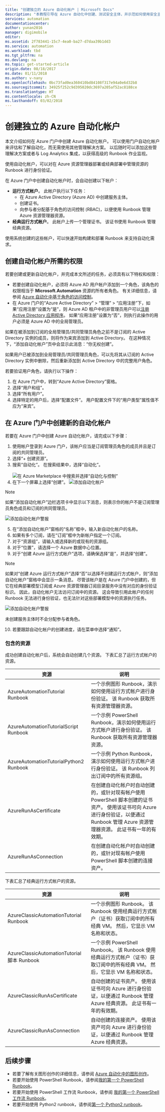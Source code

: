 ```yaml
---
title: "创建独立的 Azure 自动化帐户 | Microsoft Docs"
description: "本教程引导在 Azure 自动化中创建、测试安全主体，并示范如何使用安全主体进行身份验证。"
services: automation
documentationcenter: 
author: yunan2016
manager: digimobile
editor: 
ms.assetid: 2f783441-15c7-4ea0-ba27-d7daa39b1dd3
ms.service: automation
ms.workload: tbd
ms.tgt_pltfrm: na
ms.devlang: na
ms.topic: get-started-article
origin.date: 08/18/2017
ms.date: 01/11/2018
ms.author: v-nany
ms.openlocfilehash: 0bc73fad0ea360410bd84108f317e94a0e6d32b8
ms.sourcegitcommit: 34925f252c9d395020dc3697a205af52ac8188ce
ms.translationtype: HT
ms.contentlocale: zh-CN
ms.lasthandoff: 03/02/2018
---
```

# <a name="create-a-standalone-azure-automation-account"></a>创建独立的 Azure 自动化帐户
本文介绍如何在 Azure 门户中创建 Azure 自动化帐户。 可以使用门户自动化帐户来评估和了解自动化，而无需使用其他管理解决方案。 以后随时可以添加这些管理解决方案或者与 Log Analytics 集成，以获得高级的 Runbook 作业监视。 

使用自动化帐户，可以对在 Azure 资源管理器部署或经典部署中管理资源的 Runbook 进行身份验证。

在 Azure 门户中创建自动化帐户时，会自动创建以下帐户：

* **运行方式帐户**。 此帐户执行以下任务：
  - 在 Azure Active Directory (Azure AD) 中创建服务主体。
  - 创建证书。
  - 向参与者分配基于角色的访问控制 (RBAC)，以便使用 Runbook 管理 Azure 资源管理器资源。
* **经典运行方式帐户**。 此帐户上传一个管理证书。 该证书使用 Runbook 管理经典资源。

使用系统创建的这些帐户，可以快速开始构建和部署 Runbook 来支持自动化需求。  

## <a name="permissions-required-to-create-an-automation-account"></a>创建自动化帐户所需的权限
若要创建或更新自动化帐户，并完成本文所述的任务，必须具有以下特权和权限： 

* 若要创建自动化帐户，必须将 Azure AD 用户帐户添加到一个角色，该角色的权限相当于 **Microsoft.Automation** 资源的所有者角色。 有关详细信息，请参阅 [Azure 自动化中基于角色的访问控制](automation-role-based-access-control.md)。  
* 在 Azure 门户的“Azure Active Directory” > “管理” > “应用注册”下，如果“应用注册”设置为“是”，则 Azure AD 租户中的非管理员用户可以[注册 Active Directory 应用程序](../azure-resource-manager/resource-group-create-service-principal-portal.md#check-azure-subscription-permissions)。 如果“应用注册”设置为“否”，则执行此操作的用户必须是 Azure AD 中的全局管理员。 

如果在被添加到订阅的全局管理员/共同管理员角色之前不是订阅的 Active Directory 实例的成员，则将作为来宾添加到 Active Directory。 在这种情况下，“添加自动化帐户”页中会显示此消息：“你无权创建”。 

如果用户已被添加到全局管理员/共同管理员角色，可以先将其从订阅的 Active Directory 实例中删除，然后重新添加到 Active Directory 中的完整用户角色。

若要验证用户角色，请执行以下操作：
1. 在 Azure 门户中，转到“Azure Active Directory”窗格。
2. 选择“用户和组”。
3. 选择“所有用户”。 
4. 选择特定的用户后，选择“配置文件”。 用户配置文件下的“用户类型”属性值不应为“来宾”。

## <a name="create-a-new-automation-account-in-the-azure-portal"></a>在 Azure 门户中创建新的自动化帐户
若要在 Azure 门户中创建 Azure 自动化帐户，请完成以下步骤：    

1. 使用帐户登录到 Azure 门户，该帐户应当是订阅管理员角色的成员并且是订阅的共同管理员。
2. 选择“+ 创建资源”。
3. 搜索“自动化”。 在搜索结果中，选择“自动化”。<br><br> ![在 Azure Marketplace 中搜索并选择“自动化与控制”](media/automation-create-standalone-account/automation-marketplace-select-create-automationacct.png)<br> 
4. 在下一个屏幕上选择“创建”。
  ![添加自动化帐户](media/automation-create-standalone-account/automation-create-automationacct-properties.png)
  
  > [!NOTE]
  > 如果“添加自动化帐户”边栏选项卡中显示以下消息，则表示你的帐户不是订阅管理员角色成员和订阅的共同管理员。
  >
  > ![添加自动化帐户警报](media/automation-create-standalone-account/create-account-without-perms.png)
  >
5. 在“添加自动化帐户”窗格的“名称”框中，输入新自动化帐户的名称。
6. 如果有多个订阅，请在“订阅”框中为新帐户指定一个订阅。 
7. 对于“资源组”，请输入或选择新的或现有的资源组。 
8. 对于“位置”，请选择一个 Azure 数据中心位置。
9. 对于“创建 Azure 运行方式帐户”选项，请确保选择“是”，并选择“创建”。
    
  > [!NOTE]
  > 如果对“创建 Azure 运行方式帐户”选择“否”以选择不创建运行方式帐户，则“添加自动化帐户”窗格中会显示一条消息。 尽管该帐户是在 Azure 门户中创建的，但它在经典部署模型订阅或 Azure 资源管理器订阅目录服务中没有对应的身份验证标识。 因此，自动化帐户无法访问订阅中的资源。 这会导致引用此帐户的任何 Runbook 无法进行身份验证，也无法针对这些部署模型中的资源执行任务。
  >
  > ![添加自动化帐户警报](media/automation-create-standalone-account/create-account-decline-create-runas-msg.png)
  >
  > 未创建服务主体时不会分配参与者角色。
  >
10. 若要跟踪自动化帐户的创建进度，请在菜单中选择“通知”。

### <a name="resources-included"></a>包含的资源
成功创建自动化帐户后，系统会自动创建几个资源。 下表汇总了运行方式帐户的资源。

| 资源 | 说明 |
| --- | --- |
| AzureAutomationTutorial Runbook |一个示例图形 Runbook，演示如何使用运行方式帐户进行身份验证。 该 Runbook 获取所有资源管理器资源。 |
| AzureAutomationTutorialScript Runbook |一个示例 PowerShell Runbook，演示如何使用运行方式帐户进行身份验证。 该 Runbook 获取所有资源管理器资源。 |
| AzureAutomationTutorialPython2 Runbook |一个示例 Python Runbook，演示如何使用运行方式帐户进行身份验证。 该 Runbook 列出订阅中的所有资源组。 |
| AzureRunAsCertificate |在创建自动化帐户时自动创建的，或针对现有帐户使用 PowerShell 脚本创建的证书资产。 使用该证书可向 Azure 进行身份验证，以便通过 Runbook 管理 Azure 资源管理器资源。 此证书有一年的有效期。 |
| AzureRunAsConnection |在创建自动化帐户时自动创建的，或针对现有帐户使用 PowerShell 脚本创建的连接资产。 |

下表汇总了经典运行方式帐户的资源。

| 资源 | 说明 |
| --- | --- |
| AzureClassicAutomationTutorial Runbook |一个示例图形 Runbook。 该 Runbook 使用经典运行方式帐户（证书）获取订阅中的所有经典 VM。 然后，它显示 VM 名称和状态。 |
| AzureClassicAutomationTutorial 脚本 Runbook |一个示例 PowerShell Runbook。 该 Runbook 使用经典运行方式帐户（证书）获取订阅中的所有经典 VM。 然后，它显示 VM 名称和状态。 |
| AzureClassicRunAsCertificate |自动创建的证书资产。 使用该证书可向 Azure 进行身份验证，以便通过 Runbook 管理 Azure 经典资源。 此证书有一年的有效期。 |
| AzureClassicRunAsConnection |自动创建的连接资产。 使用该资产可向 Azure 进行身份验证，以便通过 Runbook 管理 Azure 经典资源。 |


## <a name="next-steps"></a>后续步骤
* 若要了解有关图形创作的详细信息，请参阅 [Azure 自动化中的图形创作](automation-graphical-authoring-intro.md)。
* 若要开始使用 PowerShell Runbook，请参阅[我的第一个 PowerShell Runbook](automation-first-runbook-textual-powershell.md)。
* 若要开始使用 PowerShell 工作流 Runbook，请参阅 [我的第一个 PowerShell 工作流 Runbook](automation-first-runbook-textual.md)。
* 若要开始使用 Python2 runbook，请参阅[第一个 Python2 runbook](automation-first-runbook-textual-python2.md)。

